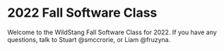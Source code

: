 # 2022 Fall Software Class

Welcome to the WildStang Fall Software Class for 2022. If you have any questions, talk to Stuart @smccrorie, or Liam @fruzyna.
